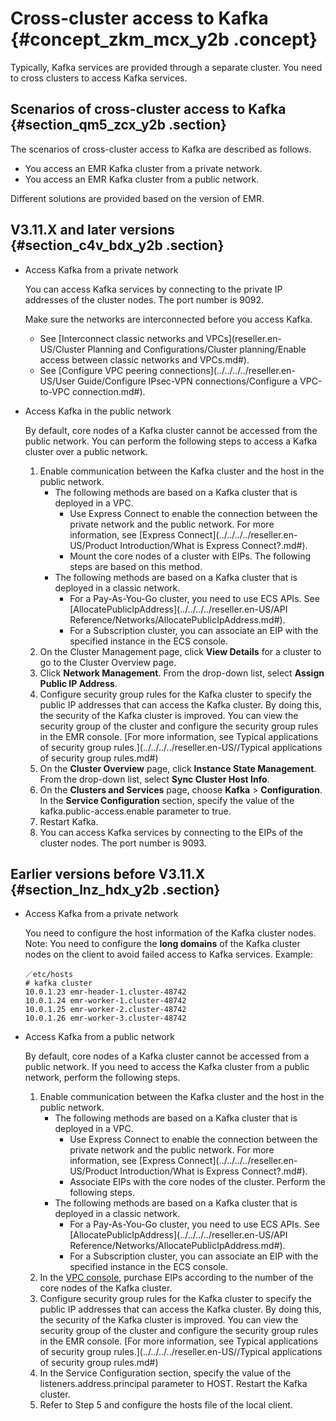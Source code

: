 # Cross-cluster access to Kafka {#concept_zkm_mcx_y2b .concept}

Typically, Kafka services are provided through a separate cluster. You need to cross clusters to access Kafka services.

## Scenarios of cross-cluster access to Kafka {#section_qm5_zcx_y2b .section}

The scenarios of cross-cluster access to Kafka are described as follows.

-   You access an EMR Kafka cluster from a private network.
-   You access an EMR Kafka cluster from a public network.

Different solutions are provided based on the version of EMR.

## V3.11.X and later versions {#section_c4v_bdx_y2b .section}

-   Access Kafka from a private network

    You can access Kafka services by connecting to the private IP addresses of the cluster nodes. The port number is 9092.

    Make sure the networks are interconnected before you access Kafka.

    -   See [Interconnect classic networks and VPCs](reseller.en-US/Cluster Planning and Configurations/Cluster planning/Enable access between classic networks and VPCs.md#).
    -   See [Configure VPC peering connections](../../../../reseller.en-US/User Guide/Configure IPsec-VPN connections/Configure a VPC-to-VPC connection.md#).
-   Access Kafka in the public network

    By default, core nodes of a Kafka cluster cannot be accessed from the public network. You can perform the following steps to access a Kafka cluster over a public network.

    1.  Enable communication between the Kafka cluster and the host in the public network.
        -   The following methods are based on a Kafka cluster that is deployed in a VPC.
            -   Use Express Connect to enable the connection between the private network and the public network. For more information, see [Express Connect](../../../../reseller.en-US/Product Introduction/What is Express Connect?.md#).
            -   Mount the core nodes of a cluster with EIPs. The following steps are based on this method.
        -   The following methods are based on a Kafka cluster that is deployed in a classic network.
            -   For a Pay-As-You-Go cluster, you need to use ECS APIs. See [AllocatePublicIpAddress](../../../../reseller.en-US/API Reference/Networks/AllocatePublicIpAddress.md#).
            -   For a Subscription cluster, you can associate an EIP with the specified instance in the ECS console.
    2.  On the Cluster Management page, click **View Details** for a cluster to go to the Cluster Overview page.
    3.  Click **Network Management**. From the drop-down list, select **Assign Public IP Address**.
    4.  Configure security group rules for the Kafka cluster to specify the public IP addresses that can access the Kafka cluster. By doing this, the security of the Kafka cluster is improved. You can view the security group of the cluster and configure the security group rules in the EMR console. [For more information, see Typical applications of security group rules.](../../../../reseller.en-US//Typical applications of security group rules.md#)
    5.  On the **Cluster Overview** page, click **Instance State Management**. From the drop-down list, select **Sync Cluster Host Info**.
    6.  On the **Clusters and Services** page, choose **Kafka** \> **Configuration**. In the **Service Configuration** section, specify the value of the kafka.public-access.enable parameter to true.
    7.  Restart Kafka.
    8.  You can access Kafka services by connecting to the EIPs of the cluster nodes. The port number is 9093.

## Earlier versions before V3.11.X {#section_lnz_hdx_y2b .section}

-   Access Kafka from a private network

    You need to configure the host information of the Kafka cluster nodes. Note: You need to configure the **long domains** of the Kafka cluster nodes on the client to avoid failed access to Kafka services. Example:

    ```
    ／etc/hosts
    # kafka cluster
    10.0.1.23 emr-header-1.cluster-48742
    10.0.1.24 emr-worker-1.cluster-48742
    10.0.1.25 emr-worker-2.cluster-48742
    10.0.1.26 emr-worker-3.cluster-48742
    ```

-   Access Kafka from a public network

    By default, core nodes of a Kafka cluster cannot be accessed from a public network. If you need to access the Kafka cluster from a public network, perform the following steps.

    1.  Enable communication between the Kafka cluster and the host in the public network.
        -   The following methods are based on a Kafka cluster that is deployed in a VPC.
            -   Use Express Connect to enable the connection between the private network and the public network. For more information, see [Express Connect](../../../../reseller.en-US/Product Introduction/What is Express Connect?.md#).
            -   Associate EIPs with the core nodes of the cluster. Perform the following steps.
        -   The following methods are based on a Kafka cluster that is deployed in a classic network.
            -   For a Pay-As-You-Go cluster, you need to use ECS APIs. See [AllocatePublicIpAddress](../../../../reseller.en-US/API Reference/Networks/AllocatePublicIpAddress.md#).
            -   For a Subscription cluster, you can associate an EIP with the specified instance in the ECS console.
    2.  In the [VPC console](https://partners-intl.aliyun.com/login-required#/vpc/eip), purchase EIPs according to the number of the core nodes of the Kafka cluster.
    3.  Configure security group rules for the Kafka cluster to specify the public IP addresses that can access the Kafka cluster. By doing this, the security of the Kafka cluster is improved. You can view the security group of the cluster and configure the security group rules in the EMR console. [For more information, see Typical applications of security group rules.](../../../../reseller.en-US//Typical applications of security group rules.md#)
    4.  In the Service Configuration section, specify the value of the listeners.address.principal parameter to HOST. Restart the Kafka cluster.
    5.  Refer to Step 5 and configure the hosts file of the local client.

